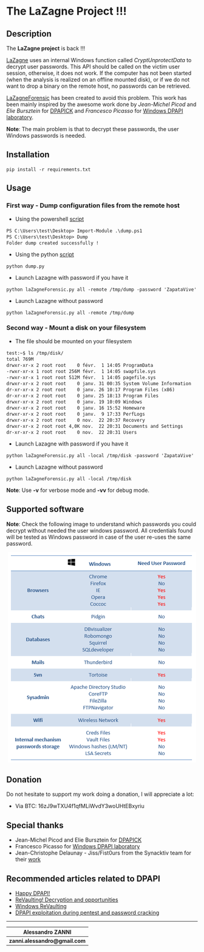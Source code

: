 
__The LaZagne Project !!!__ 
==

Description
----
The __LaZagne project__ is back !!! 

[LaZagne](https://github.com/AlessandroZ/LaZagne) uses an internal Windows function called *CryptUnprotectData* to decrypt user passwords. This API should be called on the victim user session, otherwise, it does not work. If the computer has not been started (when the analysis is realized on an offline mounted disk), or if we do not want to drop a binary on the remote host, no passwords can be retrieved. 

[LaZagneForensic](https://github.com/AlessandroZ/LaZagneForensic) has been created to avoid this problem. This work has been mainly inspired by the awesome work done by *Jean-Michel Picod* and *Elie Bursztein* for [DPAPICK](https://bitbucket.org/jmichel/dpapick) and *Francesco Picasso* for [Windows DPAPI laboratory](https://github.com/dfirfpi/dpapilab). 

__Note__: The main problem is that to decrypt these passwords, the user Windows passwords is needed. 

Installation
----
```
pip install -r requirements.txt
```

Usage
----

### First way - Dump configuration files from the remote host
* Using the powershell [script](https://github.com/AlessandroZ/LaZagneForensic/blob/master/dump/dump.ps1)
```
PS C:\Users\test\Desktop> Import-Module .\dump.ps1
PS C:\Users\test\Desktop> Dump
Folder dump created successfully !
```
* Using the python [script](https://github.com/AlessandroZ/LaZagneForensic/blob/master/dump/dump.py)
```
python dump.py
```
* Launch Lazagne with password if you have it
```
python laZagneForensic.py all -remote /tmp/dump -password 'ZapataVive'
```
* Launch Lazagne without password 
```
python laZagneForensic.py all -remote /tmp/dump
```

### Second way - Mount a disk on your filesystem
* The file should be mounted on your filesystem
```
test:~$ ls /tmp/disk/
total 769M
drwxr-xr-x 2 root root    0 févr.  1 14:05 ProgramData
-rwxr-xr-x 1 root root 256M févr.  1 14:05 swapfile.sys
-rwxr-xr-x 1 root root 512M févr.  1 14:05 pagefile.sys
drwxr-xr-x 2 root root    0 janv. 31 00:35 System Volume Information
dr-xr-xr-x 2 root root    0 janv. 26 10:17 Program Files (x86)
dr-xr-xr-x 2 root root    0 janv. 25 18:13 Program Files
drwxr-xr-x 2 root root    0 janv. 19 10:09 Windows
drwxr-xr-x 2 root root    0 janv. 16 15:52 Homeware
drwxr-xr-x 2 root root    0 janv.  9 17:33 PerfLogs
drwxr-xr-x 2 root root    0 nov.  22 20:37 Recovery
drwxr-xr-x 2 root root 4,0K nov.  22 20:31 Documents and Settings
dr-xr-xr-x 2 root root    0 nov.  22 20:31 Users
```
* Launch Lazagne with password if you have it
```
python laZagneForensic.py all -local /tmp/disk -password 'ZapataVive'
```
* Launch Lazagne without password 
```
python laZagneForensic.py all -local /tmp/disk
```
__Note__: Use __-v__ for verbose mode and __-vv__ for debug mode.

Supported software
----
__Note__: Check the following image to understand which passwords you could decrypt without needed the user windows password. All credentials found will be tested as Windows password in case of the user re-uses the same password. 

<p align="center"><img src="./pictures/softwares.png" alt="The LaZagne project"></p>

Donation
----
Do not hesitate to support my work doing a donation, I will appreciate a lot:
* Via BTC: 16zJ9wTXU4f1qfMLiWvdY3woUHtEBxyriu

Special thanks
----
* Jean-Michel Picod and Elie Bursztein for [DPAPICK](https://bitbucket.org/jmichel/dpapick)
* Francesco Picasso for [Windows DPAPI laboratory](https://github.com/dfirfpi/dpapilab)
* Jean-Christophe Delaunay - Jiss/Fist0urs from the Synacktiv team for their [work](https://www.synacktiv.com/ressources/univershell_2017_dpapi.pdf)

Recommended articles related to DPAPI
----
* [Happy DPAPI!](http://blog.digital-forensics.it/2015/01/happy-dpapi.html)
* [ReVaulting! Decryption and opportunities](https://www.slideshare.net/realitynet/revaulting-decryption-and-opportunities)
* [Windows ReVaulting](http://blog.digital-forensics.it/2016/01/windows-revaulting.html)
* [DPAPI exploitation during pentest and password cracking](https://www.synacktiv.com/ressources/univershell_2017_dpapi.pdf)

----
| __Alessandro ZANNI__    |
| ------------- |
| __zanni.alessandro@gmail.com__  |

